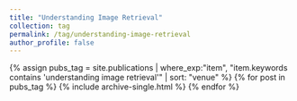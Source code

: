 ```yaml
---
title: "Understanding Image Retrieval"
collection: tag
permalink: /tag/understanding-image-retrieval
author_profile: false
---
```

{% assign pubs_tag = site.publications | where_exp:"item", "item.keywords contains 'understanding image retrieval'" | sort: "venue" %}
{% for post in pubs_tag %}
  {% include archive-single.html %}
{% endfor %}